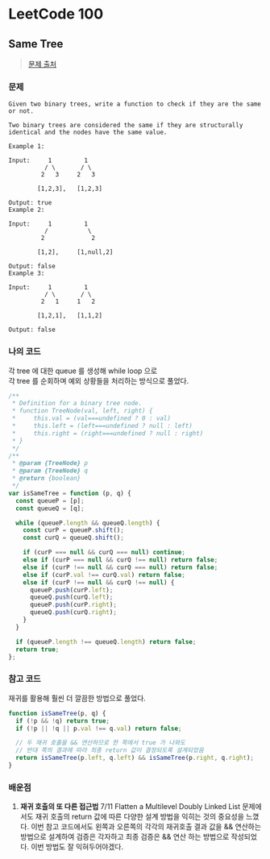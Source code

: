 # LeetCode 100

## Same Tree

> [문제 출처](https://leetcode.com/problems/same-tree/solution/)

### 문제

```
Given two binary trees, write a function to check if they are the same or not.

Two binary trees are considered the same if they are structurally identical and the nodes have the same value.

Example 1:

Input:     1         1
          / \       / \
         2   3     2   3

        [1,2,3],   [1,2,3]

Output: true
Example 2:

Input:     1         1
          /           \
         2             2

        [1,2],     [1,null,2]

Output: false
Example 3:

Input:     1         1
          / \       / \
         2   1     1   2

        [1,2,1],   [1,1,2]

Output: false
```

### 나의 코드

각 tree 에 대한 queue 를 생성해 while loop 으로  
각 tree 를 순회하며 예외 상황들을 처리하는 방식으로 풀었다.

```javascript
/**
 * Definition for a binary tree node.
 * function TreeNode(val, left, right) {
 *     this.val = (val===undefined ? 0 : val)
 *     this.left = (left===undefined ? null : left)
 *     this.right = (right===undefined ? null : right)
 * }
 */
/**
 * @param {TreeNode} p
 * @param {TreeNode} q
 * @return {boolean}
 */
var isSameTree = function (p, q) {
  const queueP = [p];
  const queueQ = [q];

  while (queueP.length && queueQ.length) {
    const curP = queueP.shift();
    const curQ = queueQ.shift();

    if (curP === null && curQ === null) continue;
    else if (curP === null && curQ !== null) return false;
    else if (curP !== null && curQ === null) return false;
    else if (curP.val !== curQ.val) return false;
    else if (curP !== null && curQ !== null) {
      queueP.push(curP.left);
      queueQ.push(curQ.left);
      queueP.push(curP.right);
      queueQ.push(curQ.right);
    }
  }

  if (queueP.length !== queueQ.length) return false;
  return true;
};
```

### 참고 코드

재귀를 활용해 훨씬 더 깔끔한 방법으로 풀었다.

```javascript
function isSameTree(p, q) {
  if (!p && !q) return true;
  if (!p || !q || p.val !== q.val) return false;

  // 두 재귀 호출을 && 연산하므로 한 쪽에서 true 가 나와도
  // 반대 쪽의 결과에 따라 최종 return 값이 결정되도록 설계되었음
  return isSameTree(p.left, q.left) && isSameTree(p.right, q.right);
}
```

### 배운점

1. **재귀 호출의 또 다른 접근법**
   7/11 Flatten a Multilevel Doubly Linked List 문제에서도 재귀 호출의 return 값에 따른
   다양한 설계 방법을 익히는 것의 중요성을 느꼈다.
   이번 참고 코드에서도 왼쪽과 오른쪽의 각각의 재귀호출 결과 값을 && 연산하는 방법으로 설계하여
   검증은 각자하고 최종 검증은 && 연산 하는 방법으로 작성되었다.
   이번 방법도 잘 익혀두어야겠다.
